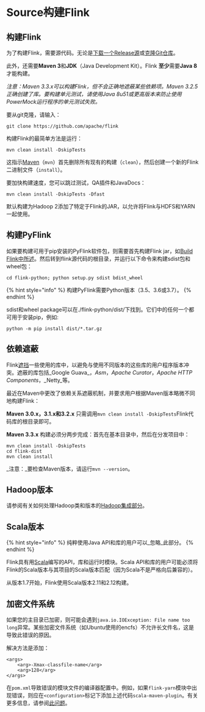 # Source构建Flink

## 构建Flink

为了构建Flink，需要源代码。无论是[下载一个Release源](http://flink.apache.org/downloads.html)或[克隆Git仓库](https://github.com/apache/flink)。

此外，还需要**Maven 3**和**JDK**（Java Development Kit）。Flink **至少**需要**Java 8**才能构建。

_注意：Maven 3.3.x可以构建Flink，但不会正确地遮蔽某些依赖项。Maven 3.2.5正确创建了库。要构建单元测试，请使用Java 8u51或更高版本来防止使用PowerMock运行程序的单元测试失败。_

要从git克隆，请输入：

```text
git clone https://github.com/apache/flink
```

构建Flink的最简单方法是运行：

```text
mvn clean install -DskipTests
```

这指示[Maven](http://maven.apache.org/)（`mvn`）首先删除所有现有的构建（`clean`），然后创建一个新的Flink二进制文件（`install`）。

要加快构建速度，您可以跳过测试，QA插件和JavaDocs：

```text
mvn clean install -DskipTests -Dfast
```

默认构建为Hadoop 2添加了特定于Flink的JAR，以允许将Flink与HDFS和YARN一起使用。

## 构建PyFlink

 如果要构建可用于pip安装的PyFlink软件包，则需要首先构建Flink jar，如[Build Flink中所述](https://ci.apache.org/projects/flink/flink-docs-release-1.10/flinkDev/building.html#build-flink)。然后转到flink源代码的根目录，并运行以下命令来构建sdist包和wheel包：

```text
cd flink-python; python setup.py sdist bdist_wheel
```

{% hint style="info" %}
构建PyFlink需要Python版本（3.5、3.6或3.7）。
{% endhint %}

sdist和wheel package可以在./flink-python/dist/下找到。它们中的任何一个都可用于安装pip，例如:

```text
python -m pip install dist/*.tar.gz
```

## 依赖遮蔽

Flink[遮挡](https://maven.apache.org/plugins/maven-shade-plugin/)一些使用的库中，以避免与使用不同版本的这些库的用户程序版本冲突。遮蔽的库包括_Google Guava_，_Asm_，_Apache Curator_，_Apache HTTP Components_，_Netty_等。

最近在Maven中更改了依赖关系遮蔽机制，并要求用户根据Maven版本略微不同地构建Flink：

**Maven 3.0.x，3.1.x和3.2.x** 只需调用`mvn clean install -DskipTests`Flink代码库的根目录即可。

**Maven 3.3.x** 构建必须分两步完成：首先在基本目录中，然后在分发项目中：

```text
mvn clean install -DskipTests
cd flink-dist
mvn clean install
```

_注意：_要检查Maven版本，请运行`mvn --version`。

## Hadoop版本

 请参阅有关如何处理Hadoop类和版本的[Hadoop集成部分](https://ci.apache.org/projects/flink/flink-docs-release-1.10/ops/deployment/hadoop.html)。

## Scala版本

{% hint style="info" %}
纯粹使用Java API和库的用户可以_忽略_此部分。
{% endhint %}

Flink具有用[Scala](http://scala-lang.org/)编写的API，库和运行时模块。Scala API和库的用户可能必须将Flink的Scala版本与其项目的Scala版本匹配（因为Scala不是严格向后兼容的）。

从版本1.7开始，Flink使用Scala版本2.11和2.12构建。

## 加密文件系统

如果您的主目录已加密，则可能会遇到`java.io.IOException: File name too long`异常。某些加密文件系统（如Ubuntu使用的encfs）不允许长文件名，这是导致此错误的原因。

解决方法是添加：

```text
<args>
    <arg>-Xmax-classfile-name</arg>
    <arg>128</arg>
</args>
```

在`pom.xml`导致错误的模块文件的编译器配置中。例如，如果`flink-yarn`模块中出现错误，则应在`<configuration>`标记下添加上述代码`scala-maven-plugin`。有关更多信息，请参阅[此问题](https://issues.apache.org/jira/browse/FLINK-2003)。

